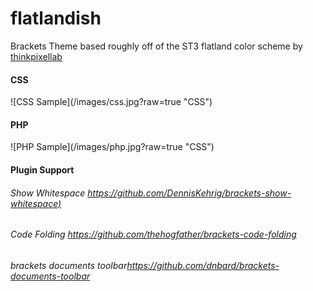 # flatlandish
Brackets Theme based roughly off of the ST3 flatland color scheme by <a href="https://github.com/thinkpixellab/flatland">thinkpixellab</a>

<h4>CSS</h4>
![CSS Sample](/images/css.jpg?raw=true "CSS")

<h4>PHP</h4>
![PHP Sample](/images/php.jpg?raw=true "CSS")


<h4>Plugin Support</h4>
<h6>Show Whitespace <a href="https://github.com/DennisKehrig/brackets-show-whitespace">https://github.com/DennisKehrig/brackets-show-whitespace)</a></h6>
<h6>Code Folding <a href="https://github.com/thehogfather/brackets-code-folding">https://github.com/thehogfather/brackets-code-folding</a></h6>
<h6>brackets documents toolbar<a href="https://github.com/dnbard/brackets-documents-toolbar">https://github.com/dnbard/brackets-documents-toolbar</a></h6>
